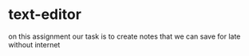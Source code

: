 # text-editor
on this assignment our task is to create notes that we can save for late without internet